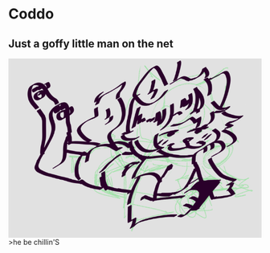 # Coddo
## Just a goffy little man on the net
<img align="center" src="assets/image.png" alt="goffy little fox chillin"/>
>he be chillin'S